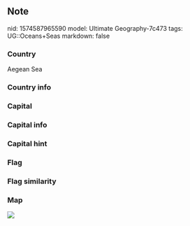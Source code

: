 ## Note
nid: 1574587965590
model: Ultimate Geography-7c473
tags: UG::Oceans+Seas
markdown: false

### Country
Aegean Sea

### Country info


### Capital


### Capital info


### Capital hint


### Flag


### Flag similarity


### Map
<img src="ug-map-aegean_sea.png">
